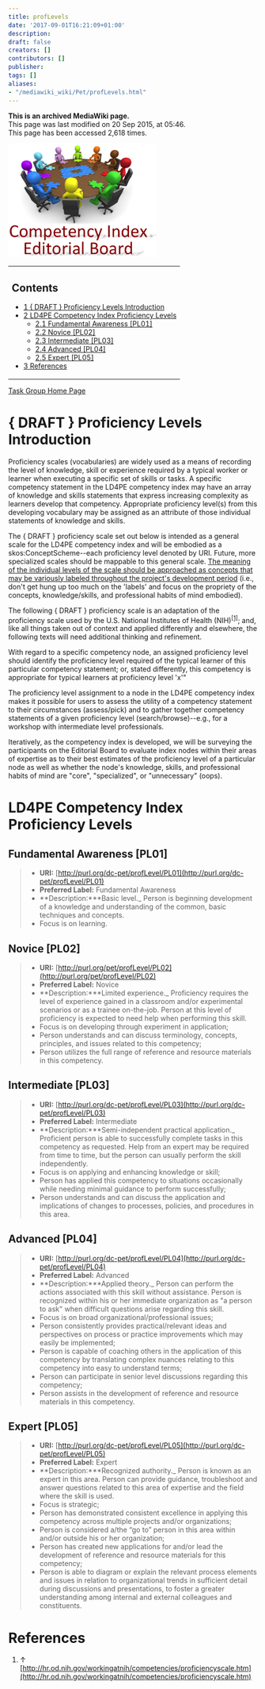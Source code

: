 ```yaml
---
title: profLevels
date: '2017-09-01T16:21:09+01:00'
description: 
draft: false
creators: []
contributors: []
publisher: 
tags: []
aliases:
- "/mediawiki_wiki/Pet/profLevels.html"
---
```


 **This is an archived MediaWiki page.**  
This page was last modified on 20 Sep 2015, at 05:46.  
This page has been accessed 2,618 times.

[<img alt="Comptency Index Editorial Board logo" src="/mediawiki_wiki/images/CompIndexEB.png" width="300" height="229">](/mediawiki_wiki/images/CompIndexEB.png)

<table id="toc" class="toc">
  <tr>
    <td>
      <div id="toctitle">
        <h2>Contents</h2>
      </div>
      <ul>
        <li class="toclevel-1 tocsection-1"><a href="#.7B_DRAFT_.7D_Proficiency_Levels_Introduction"><span class="tocnumber">1</span> <span class="toctext">{ DRAFT } Proficiency Levels Introduction</span></a></li>
        <li class="toclevel-1 tocsection-2">
          <a href="#LD4PE_Competency_Index_Proficiency_Levels"><span class="tocnumber">2</span> <span class="toctext">LD4PE Competency Index Proficiency Levels</span></a>
          <ul>
            <li class="toclevel-2 tocsection-3"><a href="#Fundamental_Awareness_.5BPL01.5D"><span class="tocnumber">2.1</span> <span class="toctext">Fundamental Awareness [PL01]</span></a></li>
            <li class="toclevel-2 tocsection-4"><a href="#Novice_.5BPL02.5D"><span class="tocnumber">2.2</span> <span class="toctext">Novice [PL02]</span></a></li>
            <li class="toclevel-2 tocsection-5"><a href="#Intermediate_.5BPL03.5D"><span class="tocnumber">2.3</span> <span class="toctext">Intermediate [PL03]</span></a></li>
            <li class="toclevel-2 tocsection-6"><a href="#Advanced_.5BPL04.5D"><span class="tocnumber">2.4</span> <span class="toctext">Advanced [PL04]</span></a></li>
            <li class="toclevel-2 tocsection-7"><a href="#Expert_.5BPL05.5D"><span class="tocnumber">2.5</span> <span class="toctext">Expert [PL05]</span></a></li>
          </ul>
        </li>
        <li class="toclevel-1 tocsection-8"><a href="#References"><span class="tocnumber">3</span> <span class="toctext">References</span></a></li>
      </ul>
    </td>
  </tr>
</table>


[Task Group Home Page](/mediawiki_wiki/Pet/ld4pe)

# **{ DRAFT }** Proficiency Levels Introduction 

Proficiency scales (vocabularies) are widely used as a means of recording the level of knowledge, skill or experience required by a typical worker or learner when executing a specific set of skills or tasks. A specific competency statement in the LD4PE competency index may have an array of knowledge and skills statements that express increasing complexity as learners develop that competency. Appropriate proficiency level(s) from this developing vocabulary may be assigned as an attribute of those individual statements of knowledge and skills.

The { DRAFT } proficiency scale set out below is intended as a general scale for the LD4PE competency index and will be embodied as a skos:ConceptScheme--each proficiency level denoted by URI. Future, more specialized scales should be mappable to this general scale. <u>The meaning of the individual levels of the scale should be approached as concepts that may be variously labeled throughout the project's development period</u> (i.e., don't get hung up too much on the 'labels' and focus on the propriety of the concepts, knowledge/skills, and professional habits of mind embodied).

The following { DRAFT } proficiency scale is an adaptation of the proficiency scale used by the U.S. National Institutes of Health (NIH)<sup id="cite_ref-0" class="reference"><a href="#cite_note-0">[1]</a></sup>; and, like all things taken out of context and applied differently and elsewhere, the following texts will need additional thinking and refinement.

With regard to a specific competency node, an assigned proficiency level should identify the proficiency level required of the typical learner of this particular competency statement; or, stated differently, this competency is appropriate for typical learners at proficiency level 'x'"

The proficiency level assignment to a node in the LD4PE competency index makes it possible for users to assess the utility of a competency statement to their circumstances (assess/pick) and to gather together competency statements of a given proficiency level (search/browse)--e.g., for a workshop with intermediate level professionals.

Iteratively, as the competency index is developed, we will be surveying the participants on the Editorial Board to evaluate index nodes within their areas of expertise as to their best estimates of the proficiency level of a particular node as well as whether the node's knowledge, skills, and professional habits of mind are "core", "specialized", or "unnecessary" (oops).

# LD4PE Competency Index Proficiency Levels 

## Fundamental Awareness [PL01] 
> - **URI:** [http://purl.org/dc-pet/profLevel/PL01](http://purl.org/dc-pet/profLevel/PL01)
> - **Preferred Label:** Fundamental Awareness
> - **Description:***Basic level._ Person is beginning development of a knowledge and understanding of the common, basic techniques and concepts.
> - Focus is on learning.
## Novice [PL02] 
> - **URI:** [http://purl.org/pet/profLevel/PL02](http://purl.org/pet/profLevel/PL02)
> - **Preferred Label:** Novice
> - **Description:***Limited experience._ Proficiency requires the level of experience gained in a classroom and/or experimental scenarios or as a trainee on-the-job. Person at this level of proficiency is expected to need help when performing this skill.
> - Focus is on developing through experiment in application;
> - Person understands and can discuss terminology, concepts, principles, and issues related to this competency;
> - Person utilizes the full range of reference and resource materials in this competency.
## Intermediate [PL03] 
> - **URI:** [http://purl.org/dc-pet/profLevel/PL03](http://purl.org/dc-pet/profLevel/PL03)
> - **Preferred Label:** Intermediate
> - **Description:***Semi-independent practical application._ Proficient person is able to successfully complete tasks in this competency as requested. Help from an expert may be required from time to time, but the person can usually perform the skill independently.
> - Focus is on applying and enhancing knowledge or skill;
> - Person has applied this competency to situations occasionally while needing minimal guidance to perform successfully;
> - Person understands and can discuss the application and implications of changes to processes, policies, and procedures in this area.
## Advanced [PL04] 
> - **URI:** [http://purl.org/dc-pet/profLevel/PL04](http://purl.org/dc-pet/profLevel/PL04)
> - **Preferred Label:** Advanced
> - **Description:***Applied theory._ Person can perform the actions associated with this skill without assistance. Person is recognized within his or her immediate organization as "a person to ask" when difficult questions arise regarding this skill.
> - Focus is on broad organizational/professional issues;
> - Person consistently provides practical/relevant ideas and perspectives on process or practice improvements which may easily be implemented;
> - Person is capable of coaching others in the application of this competency by translating complex nuances relating to this competency into easy to understand terms;
> - Person can participate in senior level discussions regarding this competency;
> - Person assists in the development of reference and resource materials in this competency.
## Expert [PL05] 
> - **URI:** [http://purl.org/dc-pet/profLevel/PL05](http://purl.org/dc-pet/profLevel/PL05)
> - **Preferred Label:** Expert
> - **Description:***Recognized authority._ Person is known as an expert in this area. Person can provide guidance, troubleshoot and answer questions related to this area of expertise and the field where the skill is used.
> - Focus is strategic;
> - Person has demonstrated consistent excellence in applying this competency across multiple projects and/or organizations;
> - Person is considered a/the “go to” person in this area within and/or outside his or her organization;
> - Person has created new applications for and/or lead the development of reference and resource materials for this competency;
> - Person is able to diagram or explain the relevant process elements and issues in relation to organizational trends in sufficient detail during discussions and presentations, to foster a greater understanding among internal and external colleagues and constituents.
# References 

1. ↑ [http://hr.od.nih.gov/workingatnih/competencies/proficiencyscale.htm](http://hr.od.nih.gov/workingatnih/competencies/proficiencyscale.htm)

